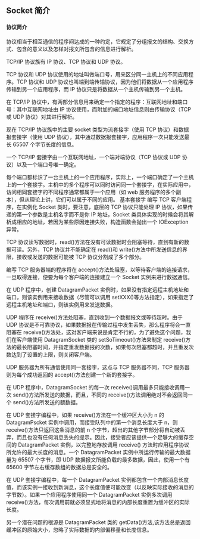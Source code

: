## Socket 简介
#### 协议简介
协议相当于相互通信的程序间达成的一种约定，它规定了分组报文的结构、交换方式、包含的意义以及怎样对报文所包含的信息进行解析。

TCP/IP 协议族有 IP 协议、TCP 协议和 UDP 协议。

TCP 协议和 UDP 协议使用的地址叫做端口号，用来区分同一主机上的不同应用程序。TCP 协议和 UDP 协议也叫端到端传输协议，因为他们将数据从一个应用程序传输到另一个应用程序，而 IP 协议只是将数据从一个主机传输到另一个主机。

在 TCP/IP 协议中，有两部分信息用来确定一个指定的程序：互联网地址和端口号：其中互联网地址由 IP 协议使用，而附加的端口地址信息则由传输协议（TCP 或 UDP 协议）对其进行解析。

现在 TCP/IP 协议族中的主要 socket 类型为流套接字（使用 TCP 协议）和数据报套接字（使用 UDP 协议），其中通过数据报套接字，应用程序一次只能发送最长 65507 个字节长度的信息。

一个 TCP/IP 套接字由一个互联网地址，一个端对端协议（TCP 协议或 UDP 协议）以及一个端口号唯一确定。

每个端口都标识了一台主机上的一个应用程序，实际上，一个端口确定了一个主机上的一个套接字。主机中的多个程序可以同时访问同一个套接字，在实际应用中，访问相同套接字的不同程序通常都属于一个应用（如 web 服务程序的多个副本），但从理论上讲，它们可以属于不同的应用。
基本套接字
编写 TCP 客户端程序，在实例化 Socket 类时，要注意，底层的 TCP 协议只能处理 IP 协议，如果传递的第一个参数是主机名字而不是你 IP 地址，Socket 类具体实现的时候会将其解析成相应的地址，若因为某些原因连接失败，构造函数会抛出一个 IOException 异常。

TCP 协议读写数据时，read()方法在没有可读数据时会阻塞等待，直到有新的数据可读。另外，TCP 协议并不能确定在 read()和 write()方法中所发送信息的界限，接收或发送的数据可能被 TCP 协议分割成了多个部分。

编写 TCP 服务器端的程序将在 accept()方法处阻塞，以等待客户端的连接请求，一旦取得连接，便要为每个客户端的连接建立一个 Socket 实例来进行数据通信。

在 UDP 程序中，创建 DatagramPacket 实例时，如果没有指定远程主机地址和端口，则该实例用来接收数据（尽管可以调用 setXXX()等方法指定），如果指定了远程主机地址和端口，则该实例用来发送数据。

UDP 程序在 receive()方法处阻塞，直到收到一个数据报文或等待超时。由于 UDP 协议是不可靠协议，如果数据报在传输过程中发生丢失，那么程序将会一直阻塞在 receive()方法处，这对客户端来说是肯定不行的，为了避免这个问题，我们在客户端使用 DatagramSocket 类的 setSoTimeout()方法来制定 receive()方法的最长阻塞时间，并指定重发数据报的次数，如果每次阻塞都超时，并且重发次数达到了设置的上限，则关闭客户端。

UDP 服务器为所有通信使用同一套接字，这点与 TCP 服务器不同，TCP 服务器则为每个成功返回的 accept()方法创建一个新的套接字。

在 UDP 程序中，DatagramSocket 的每一次 receive()调用最多只能接收调用一次 send()方法所发送的数据，而且，不同的 receive()方法调用绝对不会返回同一个 send()方法所发送的额数据。

在 UDP 套接字编程中，如果 receive()方法在一个缓冲区大小为 n 的 DatagramPscket 实例中调用，而接受队列中的第一个消息长度大于 n，则 receive()方法只返回这条消息的前 n 个字节，超出的其他字节部分将自动被丢弃，而且也没有任何消息丢失的提示。因此，接受者应该提供一个足够大的缓存空间的 DatagramPacket 实例，以完整地存放调用 receive() 方法时应用程序协议所允许的最大长度的消息。一个 DatagramPacket 实例中所运行传输的最大数据量为 65507 个字节，即 UDP 数据报文所能负载的最多数据，因此，使用一个有 65600 字节左右缓存数组的数据总是安全的。

在 UDP 套接字编程中，每一个 DatagramPacket 实例都包含一个内部消息长度值，而该实例一接收到新消息，这个长度值便可能改变（以反映实际接收的消息的字节数）。如果一个应用程序使用同一个 DatagramPacket 实例多次调用 receive()方法，每次调用前就必须显式地将消息的内部长度重置为缓冲区的实际长度。

另一个潜在问题的根源是 DatagramPacket 类的 getData()方法,该方法总是返回缓冲区的原始大小，忽略了实际数据的内部偏移量和长度信息。